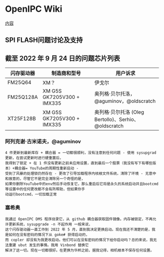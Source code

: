 # OpenIPC Wiki 
[内容](../README.zh.md)

SPI FLASH问题讨论及支持
--------------------------------------------------------



## 截至 2022 年 9 月 24 日的问题芯片列表

|闪存驱动器 |制造商和型号 |用户诉求 | 
|--------------|----------------------------|----------------------------------------| 
| FM25Q64 | XM？                       |伊戈尔 | 
| FM25Q128A | XM G5S GK7205V300 + IMX335 |奥列格·贝尔托洛，@aguminov，@oldscratch | 
| XT25F128B | XM G5S GK7205V300 + IMX335 |奥列格·贝尔托洛 (Oleg Bertollo)、Serhio、@oldscratch |



### 阿列克谢·古米诺夫，@aguminov

```
4 件更新到最新库存 + 耦合器 = 一切都很顺利，没有注意到任何问题 - 使用 sysupgrad 更新，在尝试更新时进行硬重置后，
我得到了锁定 + 在 1 件没有更新之前未应用设置，直到最后一个股票（我没有写下有哪些版本）+耦合器= YouTube的周期性重新启动 - 
受到了风暴的处理锁仍然存在 - 更改了引导加载程序内核根文件系统，清除了环境 - 无意中和故意的，尽管它不是完全清除另一个奇怪的是，
如果你删除YouTube中的env然后手动恢复它，那么重启后它将是永久的系统启动并且bootcmd等设置中的任何更改都不会有所帮助，但如果你手
动运行bootcmd，一切加载正常
```


### 塞希奥

```
我通过 OpenIPC DMS 程序烧录它，从 github 耦合器获取固件镜像。内存被锁定，不再允许更新系统，sysupgrade -n 不起作用 一般来说，
这个闪存驱动器一直工作到 2022 年 5 月，直到我决定更换启动。现在我还不清楚的是，我是如何在没有密码的情况下从 goke# 获得启动的，
而 copler 却没有为我更改启动。他们可以在没有密码的情况下给你启动吗？总的来说，我无法重建 ubut 发生的事情。我用 Vinbond 替换它
解决了这一切。现在一切都很好。在更换为华邦之前，据我记得，相机根本不保存任何设置。
```